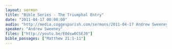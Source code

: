 ```yaml
---
layout: sermon
title: "Bible Series - The Triumphal Entry"
date: "2011-04-17 00:00:00"
audio: "http://media.coggesparish.com/sermons/2011-04-17 Andrew Sweeney.mp3"
speaker: "Andrew Sweeney"
files: ["http://youtu.be/E0dsw0CSEJ0"]
bible_passages: ["Matthew 21:1-11"]
---
```

